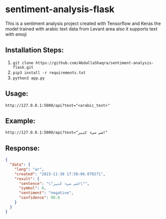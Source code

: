 # sentiment-analysis-flask

This is a sentiment analysis project created with Tensorflow and Keras the model trained with arabic text data from Levant area also it supports text with emoji


## Installation Steps:
1. `git clone https://github.com/AbdallaShaqra/sentiment-analysis-flask.git`
2. `pip3 install -r requirements.txt`
3. `python3 app.py`

## Usage:
`http://127.0.0.1:5000/api?text="<arabic_text>"`

## Example:
`http://127.0.0.1:5000/api?text="اشي سيء كتير"`

## Response:

```json
{
  "data": {
    "lang": "ar",
    "created": "2023-11-30 17:58:06.070271",
    "result": {
      "sentence": "\"اشي سيء كتير\"",
      "symbol": 0,
      "sentiment": "negative",
      "confidence": 98.6
    }
  }
}

```

